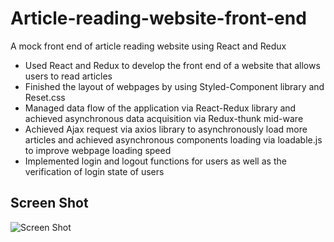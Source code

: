 # Article-reading-website-front-end
A mock front end of article reading website using React and Redux
- Used React and Redux to develop the front end of a website that allows users to read articles
- Finished the layout of webpages by using Styled-Component library and Reset.css
- Managed data flow of the application via React-Redux library and achieved asynchronous data acquisition via Redux-thunk mid-ware
- Achieved Ajax request via axios library to asynchronously load more articles and achieved asynchronous components loading via loadable.js to improve webpage loading speed
- Implemented login and logout functions for users as well as the verification of login state of users


## Screen Shot
![Screen Shot](https://github.com/YH-G/Article-reading-website-front-end/blob/master/demo/demo.gif?raw=true)

